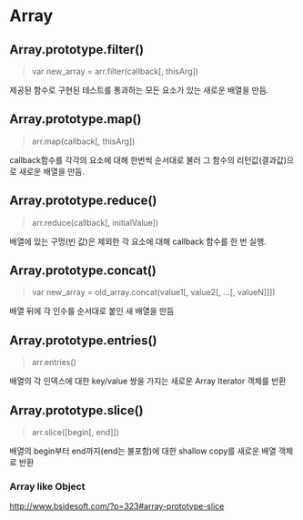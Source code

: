 Array
===============
## Array.prototype.filter()
> var new_array = arr.filter(callback[, thisArg])

제공된 함수로 구현된 테스트를 통과하는 모든 요소가 있는 새로운 배열을 만듬.

## Array.prototype.map()
> arr.map(callback[, thisArg])

callback함수를 각각의 요소에 대해 한번씩 순서대로 불러 그 함수의 리턴값(결과값)으로 새로운 배열을 만듬.

## Array.prototype.reduce()
> arr.reduce(callback[, initialValue])

배열에 있는 구멍(빈 값)은 제외한 각 요소에 대해 callback 함수를 한 번 실행.

## Array.prototype.concat()
> var new_array = old_array.concat(value1[, value2[, ...[, valueN]]])

배열 뒤에 각 인수를 순서대로 붙인 새 배열을 만듬

## Array.prototype.entries()
> arr.entries()

배열의 각 인덱스에 대한 key/value 쌍을 가지는 새로운 Array Iterator 객체를 반환 

## Array.prototype.slice()
> arr.slice([begin[, end]])

배열의 begin부터 end까지(end는 불포함)에 대한 shallow copy를 새로운 배열 객체로 반환

### Array like Object
http://www.bsidesoft.com/?p=323#array-prototype-slice